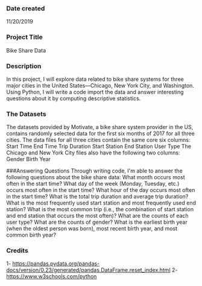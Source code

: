 ### Date created
11/20/2019

### Project Title
Bike Share Data

### Description
In this project, I will explore data related to bike share systems for three major cities in the United States—Chicago, New York City, and Washington. Using Python, I will write a code import the data and answer interesting questions about it by computing descriptive statistics.
### The Datasets
The datasets provided by Motivate, a bike share system provider in the US, contains randomly selected data for the first six months of 2017 for all three cities. The data files for all three cities contain the same core six columns:
Start Time
End Time
Trip Duration
Start Station
End Station
User Type
The Chicago and New York City files also have the following two columns:
Gender
Birth Year

###Answering Questions
Through writing code, I'm able to answer the following questions about the bike share data:
What month occurs most often in the start time?
What day of the week (Monday, Tuesday, etc.) occurs most often in the start time?
What hour of the day occurs most often in the start time?
What is the total trip duration and average trip duration?
What is the most frequently used start station and most frequently used end station?
What is the most common trip (i.e., the combination of start station and end station that occurs the most often)?
What are the counts of each user type?
What are the counts of gender?
What is the earliest birth year (when the oldest person was born), most recent birth year, and most common birth year?

### Credits
1- https://pandas.pydata.org/pandas-docs/version/0.23/generated/pandas.DataFrame.reset_index.html
2- https://www.w3schools.com/python
